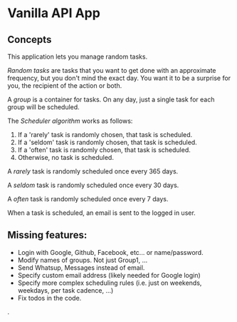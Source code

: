 # Vanilla API App

<h2>Concepts</h2>
<p>This application lets you manage random tasks.</p>
<p><dfn>Random tasks</dfn> are tasks that you want to get done with an approximate
frequency, but you don't mind the exact day. You want it to be a surprise for you,
the recipient of the action or both.
</p>
<p>A <dfn>group</dfn> is a container for tasks. On any day, just a single task for each group will be scheduled.</p>
<P>The <dfn>Scheduler algorithm</dfn> works as follows:</p>
<ol>
    <li>If a 'rarely' task is randomly chosen, that task is scheduled.</li>
    <li>If a 'seldom' task is randomly chosen, that task is scheduled.</li>
    <li>If a 'often' task is randomly chosen, that task is scheduled.</li>
    <li>Otherwise, no task is scheduled.</li>
</ol>
<p>A <dfn>rarely</dfn> task is randomly scheduled once every 365 days.</p>
<p>A <dfn>seldom</dfn> task is randomly scheduled once every 30 days.</p>
<p>A <dfn>often</dfn> task is randomly scheduled once every 7 days.</p>
<p>When a task is scheduled, an email is sent to the logged in user.</p>
<h2>Missing features:</h2>
<ul>
<li>Login with Google, Github, Facebook, etc... or name/password.</li>
<li>Modify names of groups. Not just Group1, ...</li>
<li>Send Whatsup, Messages instead of email.</li>
<li>Specify custom email address (likely needed for Google login)</li>
<li>Specify more complex scheduling rules (i.e. just on weekends, weekdays, per task cadence, ...)</li>
<li>Fix todos in the code.</li>
</ul>.
